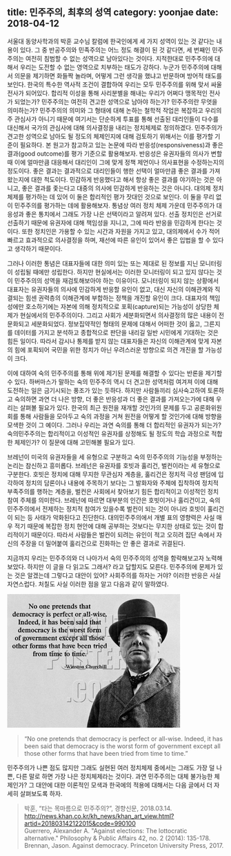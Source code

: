 title: 민주주의, 최후의 성역
category: yoonjae
date: 2018-04-12
------------------------------------

서울대 동양사학과의 박훈 교수님 칼럼에 한국인에게 세 가지 성역이 있는 것 같다는 내용이 있다. 그 중 반공주의와 민족주의는 어느 정도 해결이 된 것 같다면, 세 번째인 민주주의는 여전히 침범할 수 없는 성역으로 남아있다는 것이다. 지적한대로 민주주의에 대해서 우리는 도전할 수 없는 영역으로 치부하는 태도가 강하다. 누군가 민주주의에 대해서 의문을 제기하면 화들짝 놀라며, 어떻게 그런 생각을 했냐고 반문하며 방어적 태도를 보인다. 한국의 특수한 역사적 조건이 결합하여 우리는 모두 민주주의를 위해 맞서 싸울 전사가 되어있다. 합리적 이성을 통해 사리분별을 해내는 우리가 어쩌다 맹목적인 전사가 되었는가? 민주주의는 여전히 견고한 성역으로 남아야 하는가?
민주주의란 무엇을 의미하는가? 민주주의의 의미와 그 형태에 대해 논하는 철학적 작업은 복잡하고 우리의 주 관심사가 아니기 때문에 여기서는 단순하게 투표를 통해 선출된 대리인들이 다수를 대신해서 국가의 관심사에 대해 의사결정을 내리는 정치체제로 정의하겠다. 민주주의가 견고한 성역으로 남아도 될 정도의 체제인지에 대해 검토하기 위해서는 이를 평가할 기준이 필요하다. 본 원고가 참고하고 있는 논문에 따라 반응성(responsiveness)과 좋은 결과(good outcome)를 평가 기준으로 활용해보자.
반응성은 유권자들의 의사가 변할 때 이에 얼마만큼 대응해서 대리인이 그에 맞게 정책 제언이나 의사표현을 수정하는지의 정도이다. 좋은 결과는 결과적으로 대리인들이 행한 선택이 얼마만큼 좋은 결과를 가져왔는지에 대한 척도이다. 민감하게 반응했다고 해서 항상 좋은 결과를 야기하는 것은 아니고, 좋은 결과를 좇는다고 대중의 의사에 민감하게 반응하는 것은 아니다. 대의제 정치체제를 평가하는 데 있어 이 둘은 합리적인 평가 잣대인 것으로 보인다. 이 둘을 무리 없이 민주주의를 평가하는 데에 활용해보자.
통념상 여러 정치 체제 가운데 민주주의가 대응성과 좋은 통치에서 그래도 가장 나은 선택이라고 알려져 있다. 선출 정치인은 선거로 선출하기 때문에 유권자에 대해 책임성을 지니고, 그에 따라 반응을 민감하게 한다는 것이다. 또한 정치인은 가용할 수 있는 시간과 자원을 가지고 있고, 대의제에서 수가 적어 빠르고 효과적으로 의사결정을 하며, 재선에 따른 유인이 있어서 좋은 입법을 할 수 있다고 생각하기 때문이다.

그러나 이러한 통념은 대표자들에 대한 의미 있는 또는 제대로 된 정보를 지닌 모니터링이 성립될 때에만 성립한다. 하지만 현실에서는 이러한 모니터링이 되고 있지 않다는 것이 민주주의의 성역을 재검토해보아야 하는 이유이다. 모니터링이 되지 않는 상황에서 대표자는 유권자들의 의사에 민감하게 반응할 유인이 없고, 대신 자신의 이해관계와 직결되는 힘센 권력층의 이해관계에 부합하는 정책을 개진할 유인이 크다. 대표자의 책임성에만 호소하기에는 자본에 의해 정치적으로 포획(capture)되는 가능성이 상당한 체제가 현실에서의 민주주의이다. 그리고 사회가 세분화되면서 의사결정의 많은 내용이 전문화되고 세분화되었다. 정보집약적인 형태의 문제에 대해서 어떠한 것이 옳고, 그른지를 데이터를 가지고 분석하고 종합적으로 판단을 내리길 일반 시민에게 기대하는 것은 힘든 일이다. 따라서 감시나 통제를 받지 않는 대표자들은 자신의 이해관계에 맞게 자본의 힘에 포획되어 국민을 위한 정치가 아닌 우려스러운 방향으로 의견 개진을 할 가능성이 크다.

이에 대하여 숙의 민주주의를 통해 위에 제기된 문제를 해결할 수 있다는 반론을 제기할 수 있다. 하버마스가 말하는 숙의 민주주의 역시 더 견고한 성역처럼 여겨져 이에 대해 도전하는 일은 금기시되는 풍조가 있는 듯하다. 하지만 사람들끼리 심사숙고하여 토론하고 숙의하면 과연 더 나은 방향, 더 좋은 반응성과 더 좋은 결과를 가져오는가에 대해 우리는 살펴볼 필요가 있다. 한국의 최근 원전을 재개할 것인가의 문제를 두고 공론화위원회를 통해 사람들을 모아두고 숙의 과정을 거쳐 원전을 어떻게 할 것인가에 대해 방향을 모색한 것이 그 예이다. 그러나 우리는 과연 숙의를 통해 더 합리적인 유권자가 되는가? 숙의민주주의는 합리적이고 이성적인 유권자를 상정해도 될 정도의 학습 과정으로 적합한 체제인가? 이 질문에 대해 고민해볼 필요가 있다.

브레넌이 미국의 유권자들을 세 유형으로 구분하고 숙의 민주주의의 기능성을 부정하는 논리는 참신하고 흥미롭다. 브레넌은 유권자를 호빗과 훌리건, 벌컨이라는 세 유형으로 구분한다. 호빗은 정치에 대해 무지한 무관심자 계층을, 훌리건은 정치적 극성 팬덤에 입각하여 정치의 담론이나 내용에 주목하기 보다는 그 발화자와 주체에 집착하여 정치적 부족주의를 행하는 계층을, 벌컨은 사회에서 찾아보기 힘든 합리적이고 이성적인 정치 참여 주체를 의미한다. 브레넌에 따르면 대부분의 인간은 호빗이거나 훌리건이고, 숙의민주주의에서 전제하는 정치적 참여가 있을수록 벌컨이 되는 것이 아니라 호빗이 훌리건이 되는 등 사태가 악화된다고 진단한다. 대의민주주의에서 개별 표의 영향력은 사실 매우 적기 때문에 복잡한 정치 현안에 대해 공부하는 것보다는 무지한 상태로 있는 것이 합리적이기 때문이다. 따라서 사람들은 벌컨이 되려는 유인이 적고 오히려 집단 속에서 자신의 주장을 더 밀어붙여 훌리건으로 진화하는 안 좋은 결과로 귀결된다.

지금까지 우리는 민주주의와 더 나아가서 숙의 민주주의의 성역을 함락해보고자 노력해보았다. 하지만 이 글을 다 읽고도 그래서? 라고 답할지도 모른다. 민주주의에 문제가 있는 것은 알겠는데 그렇다고 대안이 있어? 사회주의를 하자는 거야? 이러한 반응은 사실 자연스럽다. 처칠도 사실 이러한 점을 알고 다음과 같이 말하였다.

![](./userdata/images/041218-1.jpg)

> “No one pretends that democracy is perfect or all-wise. Indeed, it has been said that democracy is the worst form of government except all those other forms that have been tried from time to time.”

민주주의가 나쁜 점도 많지만 그래도 실현된 여러 정치체제 중에서는 그래도 가장 덜 나쁜, 다른 말로 하면 가장 나은 정치체제라는 것이다. 과연 민주주의는 대체 불가능한 체제인가? 그 대안에 대한 이론적인 모색과 한국에의 적용에 대해서는 다음 글에서 더 자세히 살펴보도록 하자.

> 박훈, “타는 목마름으로 민주주의?”, 경향신문, 2018.03.14.<br> http://news.khan.co.kr/kh_news/khan_art_view.html?artid=201803142122015&code=990100 <br> Guerrero, Alexander A. "Against elections: The lottocratic alternative." Philosophy & Public Affairs 42, no. 2 (2014): 135-178.<br> Brennan, Jason. Against democracy. Princeton University Press, 2017.
